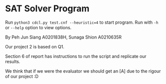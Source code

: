 # SAT Solver Program
Run `python3 cdcl.py test.cnf --heuristic=4` to start program.
Run with `-h` or `--help` option to view options.

By Peh Jun Siang A0201838H, Sunaga Shion A0210635R

Our project 2 is based on Q1.

Section 6 of report has instructions to run the script and replicate our results.

We think that if we were the evaluator we should get an [A] due to the rigour of our project :D